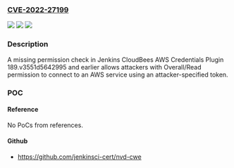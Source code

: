 ### [CVE-2022-27199](https://cve.mitre.org/cgi-bin/cvename.cgi?name=CVE-2022-27199)
![](https://img.shields.io/static/v1?label=Product&message=Jenkins%20CloudBees%20AWS%20Credentials%20Plugin&color=blue)
![](https://img.shields.io/static/v1?label=Version&message=%3C%3D%20189.v3551d5642995%20&color=brighgreen)
![](https://img.shields.io/static/v1?label=Vulnerability&message=CWE-862%3A%20Missing%20Authorization&color=brighgreen)

### Description

A missing permission check in Jenkins CloudBees AWS Credentials Plugin 189.v3551d5642995 and earlier allows attackers with Overall/Read permission to connect to an AWS service using an attacker-specified token.

### POC

#### Reference
No PoCs from references.

#### Github
- https://github.com/jenkinsci-cert/nvd-cwe

